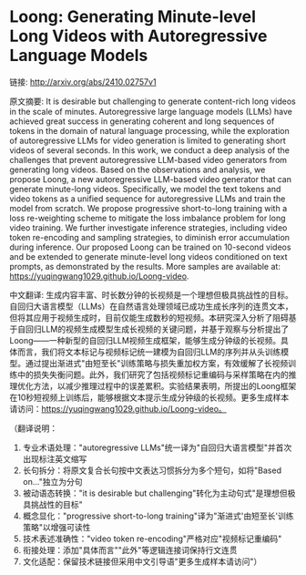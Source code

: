 # Loong: Generating Minute-level Long Videos with Autoregressive Language Models

链接: http://arxiv.org/abs/2410.02757v1

原文摘要:
It is desirable but challenging to generate content-rich long videos in the
scale of minutes. Autoregressive large language models (LLMs) have achieved
great success in generating coherent and long sequences of tokens in the domain
of natural language processing, while the exploration of autoregressive LLMs
for video generation is limited to generating short videos of several seconds.
In this work, we conduct a deep analysis of the challenges that prevent
autoregressive LLM-based video generators from generating long videos. Based on
the observations and analysis, we propose Loong, a new autoregressive LLM-based
video generator that can generate minute-long videos. Specifically, we model
the text tokens and video tokens as a unified sequence for autoregressive LLMs
and train the model from scratch. We propose progressive short-to-long training
with a loss re-weighting scheme to mitigate the loss imbalance problem for long
video training. We further investigate inference strategies, including video
token re-encoding and sampling strategies, to diminish error accumulation
during inference. Our proposed Loong can be trained on 10-second videos and be
extended to generate minute-level long videos conditioned on text prompts, as
demonstrated by the results. More samples are available at:
https://yuqingwang1029.github.io/Loong-video.

中文翻译:
生成内容丰富、时长数分钟的长视频是一个理想但极具挑战性的目标。自回归大语言模型（LLMs）在自然语言处理领域已成功生成长序列的连贯文本，但将其应用于视频生成时，目前仅能生成数秒的短视频。本研究深入分析了阻碍基于自回归LLM的视频生成模型生成长视频的关键问题，并基于观察与分析提出了Loong——一种新型的自回归LLM视频生成框架，能够生成分钟级的长视频。具体而言，我们将文本标记与视频标记统一建模为自回归LLM的序列并从头训练模型。通过提出渐进式"由短至长"训练策略与损失重加权方案，有效缓解了长视频训练中的损失失衡问题。此外，我们研究了包括视频标记重编码与采样策略在内的推理优化方法，以减少推理过程中的误差累积。实验结果表明，所提出的Loong框架在10秒短视频上训练后，能够根据文本提示生成分钟级的长视频。更多生成样本请访问：https://yuqingwang1029.github.io/Loong-video。

（翻译说明：
1. 专业术语处理："autoregressive LLMs"统一译为"自回归大语言模型"并首次出现标注英文缩写
2. 长句拆分：将原文复合长句按中文表达习惯拆分为多个短句，如将"Based on..."独立为分句
3. 被动语态转换："it is desirable but challenging"转化为主动句式"是理想但极具挑战性的目标"
4. 概念显化："progressive short-to-long training"译为"渐进式'由短至长'训练策略"以增强可读性
5. 技术表述准确性："video token re-encoding"严格对应"视频标记重编码"
6. 衔接处理：添加"具体而言""此外"等逻辑连接词保持行文连贯
7. 文化适配：保留技术链接但采用中文引导语"更多生成样本请访问"）
